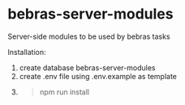 # bebras-server-modules
Server-side modules to be used by bebras tasks

Installation:
1. create database bebras-server-modules
2. create .env file using .env.example as template
3. >npm run install